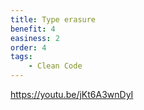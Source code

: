 ```yaml
---
title: Type erasure
benefit: 4
easiness: 2
order: 4
tags:
    - Clean Code
---
```


https://youtu.be/jKt6A3wnDyI